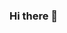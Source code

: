 ### Hi there 👋

<!--
**damien256/damien256** is a ✨ _special_ ✨ repository because its `README.md` (this file) appears on your GitHub profile.

Here are some ideas to get you started:

- 🔭 I’m currently working on software engineering...
- 🌱 I’m currently a student ...
- 👯 I’m looking to collaborate on any project ...
- 🤔 I’m looking for help with becoming an engineer ...
- 💬 anything...
- 📫 07884848 0n whatsapp: ...
- � 5%%$$$: ...
- ⚡ bless up: ...
-->
